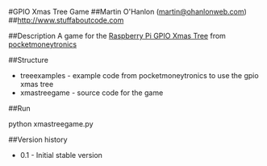 #GPIO Xmas Tree Game
##Martin O'Hanlon (martin@ohanlonweb.com)
##http://www.stuffaboutcode.com

##Description
A game for the [Raspberry Pi GPIO Xmas Tree](http://www.pocketmoneytronics.co.uk/?page_id=239) from [pocketmoneytronics](http://www.pocketmoneytronics.co.uk)

##Structure
* treeexamples - example code from pocketmoneytronics to use the gpio xmas tree
* xmastreegame - source code for the game

##Run

python xmastreegame.py

##Version history
* 0.1 - Initial stable version
